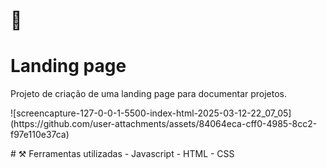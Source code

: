 # 📄 <h1> Landing page </h1>
Projeto de criação de uma landing page para documentar projetos.
<p></p>
![screencapture-127-0-0-1-5500-index-html-2025-03-12-22_07_05](https://github.com/user-attachments/assets/84064eca-cff0-4985-8cc2-f97e110e37ca)

<p>
</p>
# ⚒️ Ferramentas utilizadas
- Javascript
- HTML
- CSS
